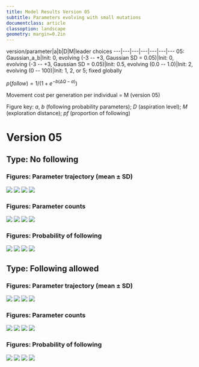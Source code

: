 ```yaml
---
title: Model Results Version 05
subtitle: Parameters evolving with small mutations
documentclass: article
classoption: landscape
geometry: margin=0.2in
---
```


version/parameter|a|b|D|M|leader choices
---|---|---|---|---|---|---
05: Gaussian_a_b|Init: 0, evolving (-3 -- +3, Gaussian SD = 0.05)|Init: 0, evolving (-3 -- +3, Gaussian SD = 0.05)|Init: 0.5, evolving (0.0 -- 1.0)|Init: 2, evolving (0 -- 100)|Init: 1, 2, or 5; fixed globally


$p(follow) = 1/(1 + e^{-b(\Delta Q - a)})$

Movement cost per generation per individual = M (version 05)

Figure key: _a_, _b_ (following probability parameters); _D_ (aspiration level); _M_ (exploration distance); _pf_ (proportion of following)

# Version 05

## Type: No following

### Figures: Parameter trajectory (mean ± SD)

![](figs/fig_v5_noinfo_8.png)
![](figs/fig_v5_noinfo_9.png)
![](figs/fig_v5_noinfo_10.png)
![](figs/fig_v5_noinfo_11.png)

### Figures: Parameter counts

![](figs/fig_v5_noinfo_4.png)
![](figs/fig_v5_noinfo_5.png)
![](figs/fig_v5_noinfo_6.png)
![](figs/fig_v5_noinfo_7.png)

### Figures: Probability of following

![](figs/fig_v5_noinfo_0.png)
![](figs/fig_v5_noinfo_1.png)
![](figs/fig_v5_noinfo_2.png)
![](figs/fig_v5_noinfo_3.png)

## Type: Following allowed


### Figures: Parameter trajectory (mean ± SD)

![](figs/fig_v5_info_8.png)
![](figs/fig_v5_info_9.png)
![](figs/fig_v5_info_10.png)
![](figs/fig_v5_info_11.png)

### Figures: Parameter counts

![](figs/fig_v5_info_4.png)
![](figs/fig_v5_info_5.png)
![](figs/fig_v5_info_6.png)
![](figs/fig_v5_info_7.png)

### Figures: Probability of following

![](figs/fig_v5_info_0.png)
![](figs/fig_v5_info_1.png)
![](figs/fig_v5_info_2.png)
![](figs/fig_v5_info_3.png)